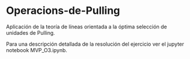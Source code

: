 # Operacions-de-Pulling

Aplicación de la teoría de líneas orientada a la óptima selección de unidades de Pulling.

Para una descripción detallada de la resolución del ejercicio ver el jupyter notebook MVP_O3.ipynb.
